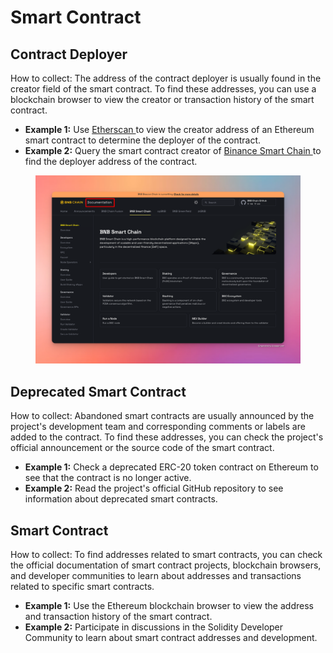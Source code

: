 # Smart Contract

## **Contract Deployer**

How to collect: The address of the contract deployer is usually found in the creator field of the smart contract. To find these addresses, you can use a blockchain browser to view the creator or transaction history of the smart contract.

* **Example 1:** Use [Etherscan ](https://etherscan.io/)to view the creator address of an Ethereum smart contract to determine the deployer of the contract.
* **Example 2:** Query the smart contract creator of [Binance Smart Chain ](https://www.bnbchain.org/en/bnb-smart-chain)to find the deployer address of the contract.

<figure><img src="../../.gitbook/assets/image (72).png" alt=""><figcaption></figcaption></figure>

## **Deprecated Smart Contract**

How to collect: Abandoned smart contracts are usually announced by the project's development team and corresponding comments or labels are added to the contract. To find these addresses, you can check the project's official announcement or the source code of the smart contract.

* **Example 1:** Check a deprecated ERC-20 token contract on Ethereum to see that the contract is no longer active.
* **Example 2:** Read the project's official GitHub repository to see information about deprecated smart contracts.

## **Smart Contract**

How to collect: To find addresses related to smart contracts, you can check the official documentation of smart contract projects, blockchain browsers, and developer communities to learn about addresses and transactions related to specific smart contracts.

* **Example 1:** Use the Ethereum blockchain browser to view the address and transaction history of the smart contract.
* **Example 2:** Participate in discussions in the Solidity Developer Community to learn about smart contract addresses and development.

